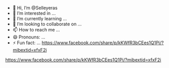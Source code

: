 - 👋 Hi, I’m @Selleyeras
- 👀 I’m interested in ...
- 🌱 I’m currently learning ...
- 💞️ I’m looking to collaborate on ...
- 📫 How to reach me ...
- 😄 Pronouns: ...
- ⚡ Fun fact: ...
https://www.facebook.com/share/p/kKWfR3bCEes1Q1Pi/?mibextid=xfxF2i
<!---
Selleyeras/Selleyeras is a ✨ special ✨ repository because its `README.md` (this file) appears on your GitHub profile.
You can click the Preview link to take a look at your changes.
--->
https://www.facebook.com/share/p/kKWfR3bCEes1Q1Pi/?mibextid=xfxF2i
